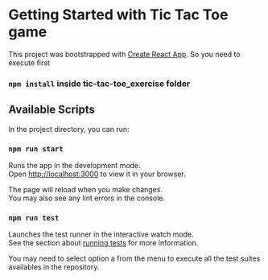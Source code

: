 # Getting Started with Tic Tac Toe game

This project was bootstrapped with [Create React App](https://github.com/facebook/create-react-app).
So you need to execute first 

### `npm install` inside tic-tac-toe_exercise folder

## Available Scripts

In the project directory, you can run:

### `npm run start`

Runs the app in the development mode.\
Open [http://localhost:3000](http://localhost:3000) to view it in your browser.

The page will reload when you make changes.\
You may also see any lint errors in the console.

### `npm run test`

Launches the test runner in the interactive watch mode.\
See the section about [running tests](https://facebook.github.io/create-react-app/docs/running-tests) for more information.

You may need to select option a from the menu to execute all the test suites availables in the repository.
